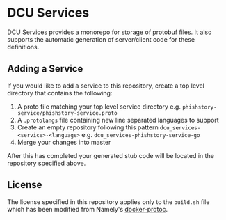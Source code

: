 # DCU Services
DCU Services provides a monorepo for storage of protobuf files. It also supports the automatic generation of server/client code for these definitions.

## Adding a Service
If you would like to add a service to this repository, create a top level directory that contains the following:
1. A proto file matching your top level service directory e.g. `phishstory-service/phishstory-service.proto`
2. A `.protolangs` file containing new line separated languages to support
3. Create an empty repository following this pattern `dcu_services-<service>-<language>` e.g. `dcu_services-phishstory-service-go`
4. Merge your changes into master

After this has completed your generated stub code will be located in the repository specified above.

## License
The license specified in this repository applies only to the `build.sh` file which has been modified from Namely's [docker-protoc](https://github.com/namely/docker-protoc).
